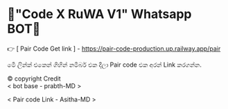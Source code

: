 # 💠"Code X RuWA V1" Whatsapp BOT💠

👉 [ Pair Code Get link ] - https://pair-code-production.up.railway.app/pair

මෙී ලින්ක් එකෙන් ගිහින් නමිබර් එක දීලා Pair code එක අරන් Link කරගන්න.

©️ copyright Credit  
< bot base - prabth-MD >      

< Pair code Link - Asitha-MD >
